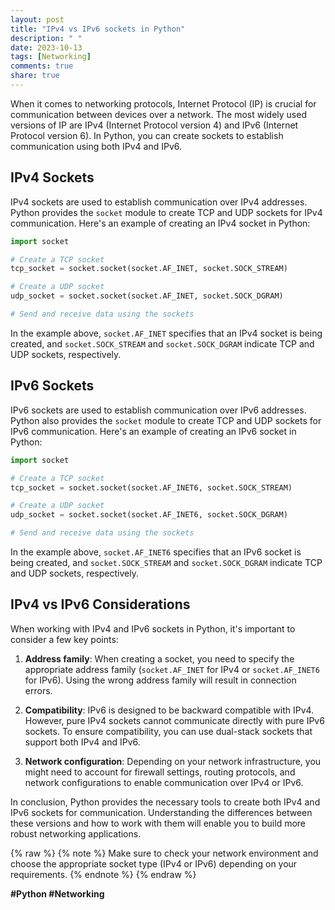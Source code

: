 ```yaml
---
layout: post
title: "IPv4 vs IPv6 sockets in Python"
description: " "
date: 2023-10-13
tags: [Networking]
comments: true
share: true
---
```


When it comes to networking protocols, Internet Protocol (IP) is crucial for communication between devices over a network. The most widely used versions of IP are IPv4 (Internet Protocol version 4) and IPv6 (Internet Protocol version 6). In Python, you can create sockets to establish communication using both IPv4 and IPv6. 

## IPv4 Sockets

IPv4 sockets are used to establish communication over IPv4 addresses. Python provides the `socket` module to create TCP and UDP sockets for IPv4 communication. Here's an example of creating an IPv4 socket in Python:

```python
import socket

# Create a TCP socket
tcp_socket = socket.socket(socket.AF_INET, socket.SOCK_STREAM)

# Create a UDP socket
udp_socket = socket.socket(socket.AF_INET, socket.SOCK_DGRAM)

# Send and receive data using the sockets
```

In the example above, `socket.AF_INET` specifies that an IPv4 socket is being created, and `socket.SOCK_STREAM` and `socket.SOCK_DGRAM` indicate TCP and UDP sockets, respectively.

## IPv6 Sockets

IPv6 sockets are used to establish communication over IPv6 addresses. Python also provides the `socket` module to create TCP and UDP sockets for IPv6 communication. Here's an example of creating an IPv6 socket in Python:

```python
import socket

# Create a TCP socket
tcp_socket = socket.socket(socket.AF_INET6, socket.SOCK_STREAM)

# Create a UDP socket
udp_socket = socket.socket(socket.AF_INET6, socket.SOCK_DGRAM)

# Send and receive data using the sockets
```

In the example above, `socket.AF_INET6` specifies that an IPv6 socket is being created, and `socket.SOCK_STREAM` and `socket.SOCK_DGRAM` indicate TCP and UDP sockets, respectively.

## IPv4 vs IPv6 Considerations

When working with IPv4 and IPv6 sockets in Python, it's important to consider a few key points:

1. **Address family**: When creating a socket, you need to specify the appropriate address family (`socket.AF_INET` for IPv4 or `socket.AF_INET6` for IPv6). Using the wrong address family will result in connection errors.

2. **Compatibility**: IPv6 is designed to be backward compatible with IPv4. However, pure IPv4 sockets cannot communicate directly with pure IPv6 sockets. To ensure compatibility, you can use dual-stack sockets that support both IPv4 and IPv6.

3. **Network configuration**: Depending on your network infrastructure, you might need to account for firewall settings, routing protocols, and network configurations to enable communication over IPv4 or IPv6.

In conclusion, Python provides the necessary tools to create both IPv4 and IPv6 sockets for communication. Understanding the differences between these versions and how to work with them will enable you to build more robust networking applications. 

{% raw %}
{% note %}
Make sure to check your network environment and choose the appropriate socket type (IPv4 or IPv6) depending on your requirements.
{% endnote %}
{% endraw %}

**#Python #Networking**